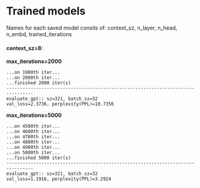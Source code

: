 
# Trained models

Names for each saved model consits of: context_sz, n_layer, n_head, n_embd, trained_iterations


#### context_sz=8:

**max_iterations=2000**
```
...on 1900th iter...
...on 2000th iter...
...finished 2000 iter(s)
--------------------------------------------------------------------------------
evaluate_gpt:: sz=321, batch_sz=32
val_loss=2.3736, perplexity(PPL)=10.7356
```

**max_iterations=5000**
```
...on 4500th iter...
...on 4600th iter...
...on 4700th iter...
...on 4800th iter...
...on 4900th iter...
...on 5000th iter...
...finished 5000 iter(s)
--------------------------------------------------------------------------------
evaluate_gpt:: sz=321, batch_sz=32
val_loss=1.1916, perplexity(PPL)=3.2924
```
